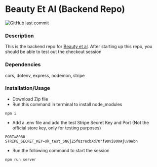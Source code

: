 ﻿# Beauty Et Al (Backend Repo)
 
 ![GitHub last commit](https://img.shields.io/github/last-commit/jackytam2020/beauty-et-al-api)
 
 ### Description

This is the backend repo for [Beauty et al](https://github.com/jackytam2020/beauty-et-al). After starting up this repo, you should be able to test out the checkout session 

### Dependencies
cors, dotenv, express, nodemon, stripe

### Installation/Usage
* Download Zip file
* Run this command in terminal to install node_modules
```
npm i
```
* Add a .env file and add the test Stripe Secret Key and Port (Not the official store key, only for testing purposes)
```
PORT=8080
STRIPE_SECRET_KEY=sk_test_SNGjZ5f8zrecbXd7Orf9UVi800Ajuv9Wbn
```
* Run the following command to start the session
```
npm run server
```
